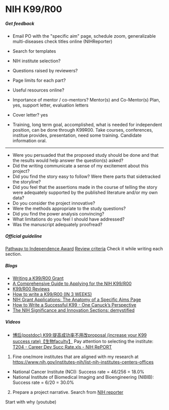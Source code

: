 # NIH K99/R00

##### Get feedback

- Email PO with the "specific aim" page, schedule zoom, generalizable multi-diseases check titles online (NIHReporter)
- Search for templates

- NIH institute selection?
- Questions raised by reviewers?
- Page limits for each part?
- Useful resources online?
- Importance of mentor / co-mentors? Mentor(s) and Co-Mentor(s) Plan, yes, support letter, evaluation letters
- Cover letter? yes

- Training, long term goal, accomplished, what is needed for independent position, can be done through K99R00. Take courses, conferences, institue provides, presentation, need some training. Candidate information oral.

----


- Were you persuaded that the proposed study should be done and that the results would help answer the question(s) asked?
- Did the writing communicate a sense of my excitement about this project?
- Did you find the story easy to follow? Were there parts that sidetracked the storyline?
- Did you feel that the assertions made in the course of telling the story were adequately supported by the published literature and/or my own data?
- Do you consider the project innovative?
- Were the methods appropriate to the study questions?
- Did you find the power analysis convincing?
- What limitations do you feel I should have addressed?
- Was the manuscript adequately proofread?

##### Official guideline
[Pathway to Independence Award](https://researchtraining.nih.gov/programs/career-development/k99-r00)
[Review criteria](https://grants.nih.gov/grants/guide/pa-files/PA-19-195.html) Check it while writing each section.

##### Blogs
- [Writing a K99/R00 Grant](https://k99.sbamin.com/)
- [A Comprehensive Guide to Applying for the NIH K99/R00](http://www.brains-explained.com/guide-to-applying-for-the-k99-r00/)
- [K99/R00 Reviews](http://www.brains-explained.com/k99r00-reviews/)
- [How to write a K99/R00 (IN 3 WEEKS)](http://pathway2insanity.blogspot.com/)
- [NIH Grant Applications: The Anatomy of a Specific Aims Page](https://www.biosciencewriters.com/NIH-Grant-Applications-The-Anatomy-of-a-Specific-Aims-Page.aspx)
- [How to Write a Successful K99 - One Canuck’s Perspective](https://www.jordandward.com/k99-grant-writing.html)
- [The NIH Significance and Innovation Sections: demystified](https://morganonscience.com/grantwriting/significanceinnovationdemystified/)

##### Videos
- [博后(postdoc) K99:提高成功率不用改proposal (increase your K99 success rate)【生物faculty】](https://www.youtube.com/watch?v=T7q97mT96aw&list=PLwK5qy-SqyStCXjBLXywItsm2rAAnPmK8)
Pay attention to selecting the institute: [T204 - Career Dev Succ Rate.xls - NIH RePORT](https://report.nih.gov/displayreport.aspx?rid=551)

1. Fine one/more institutes that are aligned with my research at https://www.nih.gov/institutes-nih/list-nih-institutes-centers-offices
- National Cancer Institute (NCI): Success rate = 46/256 = 18.0%
- National Institute of Biomedical Imaging and Bioengineering (NIBIB): Success rate = 6/20 = 30.0%

2. Prepare a project narrative.
Search from [NIH reporter](https://projectreporter.nih.gov/reporter.cfm)

Start with why (youtube)

